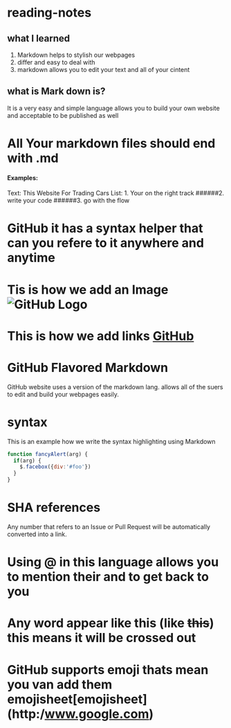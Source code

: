 # reading-notes
## what I learned 
1. Markdown helps to stylish our webpages 
2. differ and easy to deal with 
3. markdown allows you to edit your text and all of your cintent
## what is Mark down is?
It is a very easy and simple language allows you to build your own website and acceptable to be published as well

# All Your markdown files should end with .md
#### Examples: 
Text: This Website For Trading Cars 
List: 1. Your on the right track
######2. write your code 
######3. go with the flow 
# GitHub it has a syntax helper that can you refere to it anywhere and anytime
# Tis is how we add an Image ![GitHub Logo](/images/logo.png)
# This is how we add links [GitHub](http://github.com)

# GitHub Flavored Markdown
GitHub website uses a version of the markdown lang. allows all of the suers to edit and build your webpages easily.
# syntax
This is an example how we write the syntax highlighting using Markdown
```javascript
function fancyAlert(arg) {
  if(arg) {
    $.facebox({div:'#foo'})
  }
}
```
# SHA references
Any number that refers to an Issue or Pull Request will be automatically converted into a link.
# Using @ in this language allows you to mention their and to get back to you 
# Any word appear like this  (like ~~this~~) this means it will be crossed out
# GitHub supports emoji thats mean you van add them emojisheet[emojisheet] (http:/www.google.com) 
